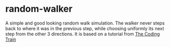 # random-walker
A simple and good looking random walk simulation. The walker never steps back to where it was in the previous step, while choosing uniformly its next step from the other 3 directions.
It is based on a tutorial from [The Coding Train](https://www.youtube.com/channel/UCvjgXvBlbQiydffZU7m1_aw)
